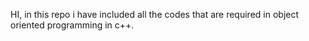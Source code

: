 HI, in this repo i have included all the codes that are required in object oriented programming in c++. 
